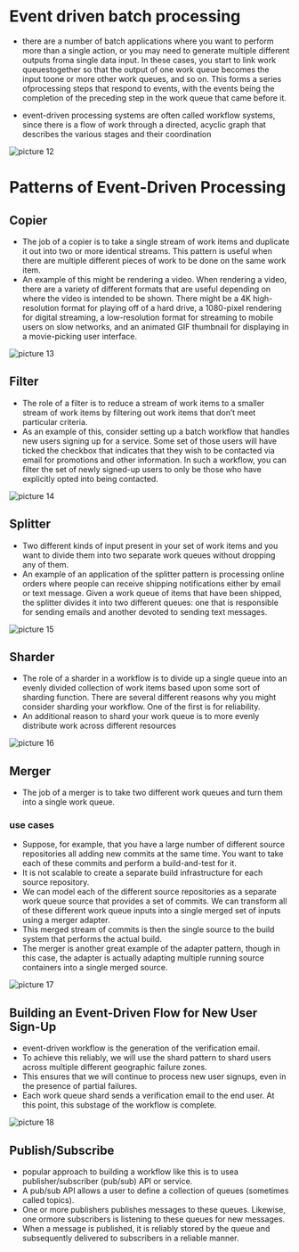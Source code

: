 # Event driven batch processing
- there are a number of batch applications where you want to perform more than a single action, or you may need to generate
  multiple different outputs froma single data input. In these cases, you start to link work queuestogether so that the output of one work queue becomes the input toone or more other work queues, and so on. This forms a series ofprocessing steps that respond to events, with the events being the completion of the preceding step in the work queue that came before it.

- event-driven processing systems are often called workflow systems, since there is a flow of work through a directed, acyclic
  graph that describes the various stages and their coordination

![picture 12](../../images/069d9c7a379ab1f762568115ea30bae173484dfdc5fb2052f824c58068b7c558.png)  


# Patterns of Event-Driven Processing

## Copier
- The job of a copier is to take a single stream of work items and duplicate it out into two or more identical streams. This pattern is useful when there are multiple different pieces of work to be done on the same work item. 
- An example of this might be rendering a video. When rendering a video, there are a variety of different formats that are useful depending on where the video is intended to be shown. There might be a 4K high-resolution format for playing off of a hard drive, a 1080-pixel rendering for digital streaming, a low-resolution format for streaming to mobile users on slow networks, and an animated GIF thumbnail for displaying in a movie-picking user interface. 

![picture 13](../../images/11279a60e61d757d0fd1506fbf74c8a42a41ed6e3478a3be3d5301b87fa32ea0.png)  

## Filter
- The role of a filter is to reduce a stream of work items to a smaller stream of work items by filtering out work items that don’t meet particular criteria. 
- As an example of this, consider setting up a batch workflow that handles new users signing up for a service. Some set of those users will have ticked the checkbox that indicates that they wish to be contacted via email for promotions and other information. In such a workflow, you can filter the set of newly signed-up users to only be those who have explicitly opted into being contacted.

![picture 14](../../images/2e1f2a2fc8fdb4f8e843995615847cdf1b8c1e5bc2c88b856c64e337879bf737.png)  

## Splitter
- Two different kinds of input present in your set of work items and you want to divide them into two separate work queues without dropping any of them.
- An example of an application of the splitter pattern is processing online orders where people can receive shipping notifications either by email or text message. Given a work queue of items that have been shipped, the splitter divides it into two different queues: one that is responsible for sending emails and another devoted to sending text messages. 

![picture 15](../../images/d4685173ae0f427690a0c07a9a501beef146ba82b8d1782ceb66716cfe907933.png)  


## Sharder
- The role of a sharder in a workflow is to divide up a single queue into an evenly divided collection of work items
   based upon some sort of sharding function. There are several different reasons why you might consider sharding your workflow. One of the first is for reliability. 
- An additional reason to shard your work queue is to more evenly distribute work across different resources

![picture 16](../../images/d953f3397b31b3ff088b5853697fe815703f2cf8e94aa3cda7cfa8dfc51d46bc.png)  


## Merger
- The job of a merger is to take two different work queues and turn them into a single work queue. 

### use cases
- Suppose, for example, that you have a large number of different source repositories all adding new commits at the same time. You want to take each of these commits and perform a build-and-test for it. 
- It is not scalable to create a separate build infrastructure for each source repository.  
- We can model each of the different source repositories as a separate work queue source that provides a set of commits. We can transform all of these different work queue inputs into a single merged set of inputs using a merger adapter. 
- This merged stream of commits is then the single source to the build system that performs the actual build. 
- The merger is another great example of the adapter pattern, though in this case, the adapter is actually adapting multiple running source containers into a single merged source.

![picture 17](../../images/ef9573bb74725c1302257437f00913d4039711d2aadc6c7f59acaf994320df70.png)  


## Building an Event-Driven Flow for New User Sign-Up
- event-driven workflow is the generation of the verification email. 
- To achieve this reliably, we will use the shard pattern to shard users across multiple different geographic failure zones.
- This ensures that we will continue to process new user signups, even in the presence of partial failures.  
- Each work queue shard sends a verification email to the end user. At this point, this substage of the workflow is complete.


![picture 18](../../images/95ba864303ddbc5dcd772d4cb4238f535c0c9f1a50fec47c8826d3ce4b96c67c.png)  


## Publish/Subscribe 
- popular approach to building a workflow like this is to usea publisher/subscriber (pub/sub) API or service. 
- A pub/sub API allows a user to define a collection of queues (sometimes called topics). 
- One or more publishers publishes messages to these queues. Likewise, one ormore subscribers is listening to these queues for new messages.
- When a message is published, it is reliably stored by the queue and subsequently delivered to subscribers in a reliable manner.

